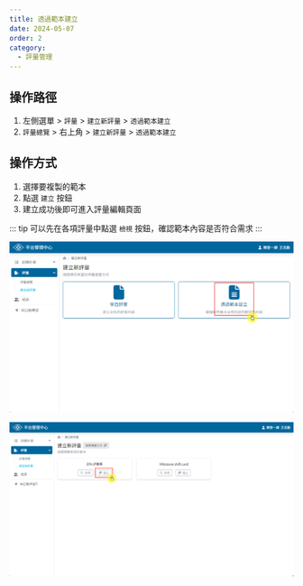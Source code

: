 ```yaml
---
title: 透過範本建立
date: 2024-05-07
order: 2
category:
  - 評量管理
---
```


## 操作路徑

1. 左側選單 > ```評量``` > ```建立新評量``` > ```透過範本建立```
2. ```評量總覽``` > 右上角 > ```建立新評量``` > ```透過範本建立```

## 操作方式

1. 選擇要複製的範本
2. 點選 ```建立``` 按鈕
3. 建立成功後即可進入評量編輯頁面

::: tip
可以先在各項評量中點選 ```檢視``` 按鈕，確認範本內容是否符合需求
:::

![選擇透過範本建立](./images/create-from-template-1.png)

![選擇範本](./images/create-from-template-2.png)
